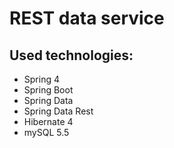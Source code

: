 # REST data service

## Used technologies:

 * Spring 4
 * Spring Boot
 * Spring Data
 * Spring Data Rest
 * Hibernate 4
 * mySQL 5.5
